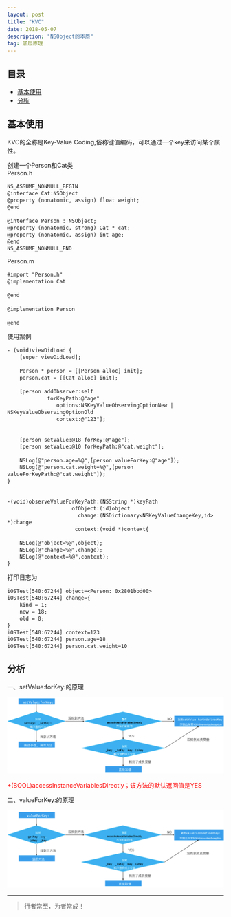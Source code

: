 ```yaml
---
layout: post
title: "KVC"
date: 2018-05-07
description: "NSObject的本质"
tag: 底层原理
---
```




## 目录


- [基本使用](#content1)   
- [分析](#content2)   




<!-- ************************************************ -->
## <a id="content1"></a>基本使用
KVC的全称是Key-Value Coding,俗称键值编码，可以通过一个key来访问某个属性。

创建一个Person和Cat类    
Person.h     
```objc
NS_ASSUME_NONNULL_BEGIN
@interface Cat:NSObject
@property (nonatomic, assign) float weight;
@end

@interface Person : NSObject;
@property (nonatomic, strong) Cat * cat;
@property (nonatomic, assign) int age;
@end
NS_ASSUME_NONNULL_END
```
Person.m
```objc
#import "Person.h"
@implementation Cat

@end

@implementation Person

@end
```
使用案例
```objc
- (void)viewDidLoad {
    [super viewDidLoad];
    
    Person * person = [[Person alloc] init];
    person.cat = [[Cat alloc] init];
    
    [person addObserver:self
             forKeyPath:@"age"
                options:NSKeyValueObservingOptionNew | NSKeyValueObservingOptionOld
                context:@"123"];
    
    
    [person setValue:@18 forKey:@"age"];
    [person setValue:@10 forKeyPath:@"cat.weight"];
    
    NSLog(@"person.age=%@",[person valueForKey:@"age"]);
    NSLog(@"person.cat.weight=%@",[person valueForKeyPath:@"cat.weight"]);
}


-(void)observeValueForKeyPath:(NSString *)keyPath
                     ofObject:(id)object
                       change:(NSDictionary<NSKeyValueChangeKey,id> *)change
                      context:(void *)context{
    
    NSLog(@"object=%@",object);
    NSLog(@"change=%@",change);
    NSLog(@"context=%@",context);
}
```

打印日志为

```objc
iOSTest[540:67244] object=<Person: 0x2801bbd00>
iOSTest[540:67244] change={
    kind = 1;
    new = 18;
    old = 0;
}
iOSTest[540:67244] context=123
iOSTest[540:67244] person.age=18
iOSTest[540:67244] person.cat.weight=10
```

<!-- ************************************************ -->
## <a id="content2"></a>分析

一、setValue:forKey:的原理

<img src="/images/underlying/oc9.png" alt="img">

<span style="color:red">+(BOOL)accessInstanceVariablesDirectly；该方法的默认返回值是YES</span>

二、valueForKey:的原理

<img src="/images/underlying/oc10.png" alt="img">






----------
>  行者常至，为者常成！


